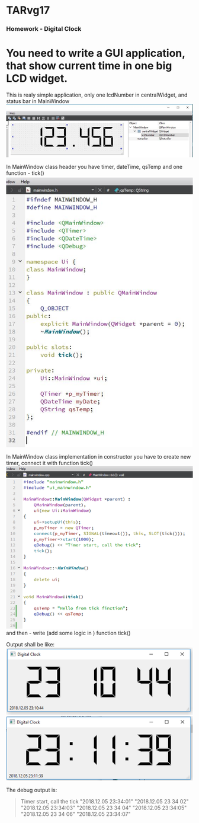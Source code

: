# TARvg17

### Homework - Digital Clock

# You need to write a GUI application, that show current time in one big LCD widget. 

This is realy simple application, only one lcdNumber in centralWidget, and status bar in MainWindow  
![see GUI](https://github.com/Anaga/TARvg17/blob/master/HomeWorksData/DigitalClock/GUI.JPG "GUI designer")  
 
In MainWindow class header you have timer, dateTime, qsTemp and one function - tick()  
![see header](https://github.com/Anaga/TARvg17/blob/master/HomeWorksData/DigitalClock/mainWindows_h.JPG "MainWindow.h")  
 
In MainWindow class implementation in constructor you have to create new timer, connect it with function  tick()  
![see cpp](https://github.com/Anaga/TARvg17/blob/master/HomeWorksData/DigitalClock/mainWindows_cpp.PNG "MainWindow.cpp")  
and then - write (add some logic in ) function tick()   
  
Output shall be like:   
![see App1](https://github.com/Anaga/TARvg17/blob/master/HomeWorksData/DigitalClock/Application.PNG "Ood value")  
![see App2](https://github.com/Anaga/TARvg17/blob/master/HomeWorksData/DigitalClock/Application2.PNG "Even value")  


The debug output is:  
> Timer start, call the tick
> "2018.12.05 23:34:01" 
> "2018.12.05 23 34 02" 
> "2018.12.05 23:34:03" 
> "2018.12.05 23 34 04" 
> "2018.12.05 23:34:05" 
> "2018.12.05 23 34 06" 
> "2018.12.05 23:34:07" 

